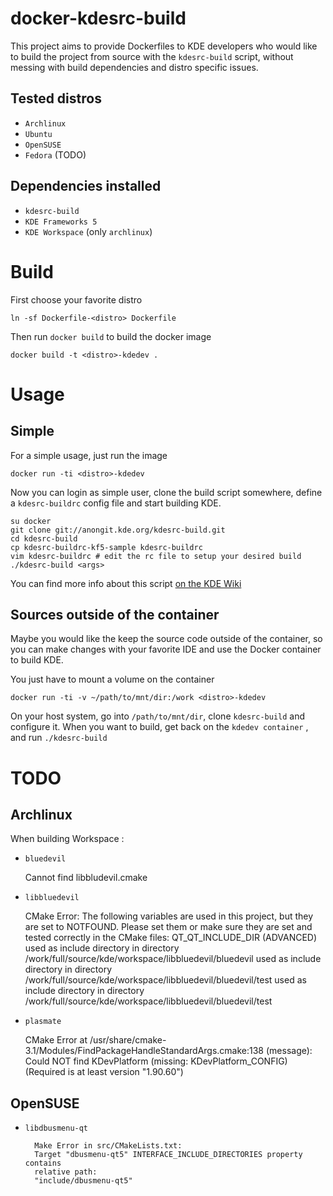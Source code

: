 docker-kdesrc-build
===================
This project aims to provide Dockerfiles to KDE developers 
who would like to build the project from source with the `kdesrc-build` script, 
without messing with build dependencies and distro specific issues.

Tested distros
-----------------

* `Archlinux`
* `Ubuntu`
* `OpenSUSE`
* `Fedora` (TODO)

Dependencies installed
----------------------

* `kdesrc-build`
* `KDE Frameworks 5`
* `KDE Workspace` (only `archlinux`)

Build
=====

First choose your favorite distro

    ln -sf Dockerfile-<distro> Dockerfile

Then run `docker build` to build the docker image

    docker build -t <distro>-kdedev .

Usage
=====

Simple
------
For a simple usage, just run the image

    docker run -ti <distro>-kdedev

Now you can login as simple user, clone the build script somewhere, define a
`kdesrc-buildrc` config file and start building KDE.

    su docker
    git clone git://anongit.kde.org/kdesrc-build.git
    cd kdesrc-build
    cp kdesrc-buildrc-kf5-sample kdesrc-buildrc
    vim kdesrc-buildrc # edit the rc file to setup your desired build
    ./kdesrc-build <args>

You can find more info about this script [on the KDE Wiki](https://techbase.kde.org/Getting_Started/Build/kdesrc-build)

Sources outside of the container
--------------------------------

Maybe you would like the keep the source code outside of the container,
so you can make changes with your favorite IDE and use the Docker container
to build KDE.

You just have to mount a volume on the container

    docker run -ti -v ~/path/to/mnt/dir:/work <distro>-kdedev

On your host system, go into `/path/to/mnt/dir`, clone `kdesrc-build` and configure it.
When you want to build, get back on the `kdedev container` , and run `./kdesrc-build`

TODO
====

Archlinux
----------

When building Workspace :

- `bluedevil`

   Cannot find libbludevil.cmake

- `libbluedevil`

    CMake Error: The following variables are used in this project, but they are set to NOTFOUND.
    Please set them or make sure they are set and tested correctly in the CMake files:
    QT_QT_INCLUDE_DIR (ADVANCED)
        used as include directory in directory /work/full/source/kde/workspace/libbluedevil/bluedevil
        used as include directory in directory /work/full/source/kde/workspace/libbluedevil/bluedevil/test
        used as include directory in directory /work/full/source/kde/workspace/libbluedevil/bluedevil/test

- `plasmate`

    CMake Error at /usr/share/cmake-3.1/Modules/FindPackageHandleStandardArgs.cmake:138 (message):
    Could NOT find KDevPlatform (missing: KDevPlatform_CONFIG) (Required is at
    least version "1.90.60")

OpenSUSE
--------

- `libdbusmenu-qt`

        Make Error in src/CMakeLists.txt:
        Target "dbusmenu-qt5" INTERFACE_INCLUDE_DIRECTORIES property contains
        relative path:
        "include/dbusmenu-qt5"
